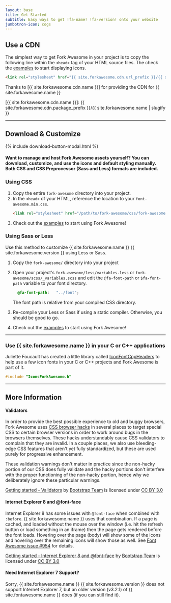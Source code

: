 ```yaml
---
layout: base
title: Get Started
subtitle: Easy ways to get !fa-name! !fa-version! onto your website
jumbotron-icon: cogs
---
```


## Use a CDN

The simplest way to get Fork Awesome in your project is to copy the following
line within the `<head>` tag of your HTML source files. The check the [examples]
to start displaying icons.

```html
<link rel="stylesheet" href="{{ site.forkawesome.cdn.url_prefix }}/{{ site.forkawesome.name | slugify }}@{{ site.forkawesome.version }}/css/fork-awesome.min.css" integrity="{{ site.forkawesome.cdn.integrity }}" crossorigin="anonymous">
```

Thanks to [{{ site.forkawesome.cdn.name }}] for providing the CDN for {{ site.forkawesome.name }}

[{{ site.forkawesome.cdn.name }}]: {{ site.forkawesome.cdn.package_prefix }}/{{ site.forkawesome.name | slugify }}

---

## Download &amp; Customize

{% include download-button-modal.html %}

#### Want to manage and host Fork Awesome assets yourself? You can download, customize, and use the icons and default styling manually. Both CSS and CSS Preprocessor (Sass and Less) formats are included.

### Using CSS
1. Copy the entire `fork-awesome` directory into your project.
2. In the `<head>` of your HTML, reference the location to your
   `font-awesome.min.css`.
   ```html
   <link rel="stylesheet" href="/path/to/fork-awesome/css/fork-awesome.min.css">
   ```
3. Check out the [examples] to start using Fork Awesome!

### Using Sass or Less

Use this method to customize {{ site.forkawesome.name }}
{{ site.forkawesome.version }} using Less or Sass.
1. Copy the `fork-awesome/` directory into your project
2. Open your project's `fork-awesome/less/variables.less` or
   `fork-awesome/scss/_variables.scss` and edit the `@fa-font-path` or
   `$fa-font-path` variable to your font directory.

   ```scss
     @fa-font-path:   "../font";
   ```

   <p class="alert alert-info">
     <i class="fa fa-info-circle"></i>
     The font path is relative from your compiled CSS directory.
   </p>

3. Re-compile your Less or Sass if using a static compiler. Otherwise, you should be good to go.
4. Check out the [examples] to start using Fork Awesome!

---

### Use {{ site.forkawesome.name }} in your C or C++ applications

Juliette Foucault has created a little library called [IconFontCppHeaders] to
help use a few icon fonts in your C or C++ projects and Fork Awesome is part
of it.

```c
#include "IconsForkAwesome.h"
```

[IconFontCppHeaders]: https://github.com/juliettef/IconFontCppHeaders

---

## More Information

#### Validators

In order to provide the best possible experience to old and buggy browsers,
Fork Awesome uses [CSS browser hacks] in several places to target special CSS to
certain browser versions in order to work around bugs in the browsers
themselves. These hacks understandably cause CSS validators to complain that
they are invalid. In a couple places, we also use bleeding-edge CSS features
that aren't yet fully standardized, but these are used purely for progressive
enhancement.

These validation warnings don't matter in practice since the non-hacky portion
of our CSS does fully validate and the hacky portions don't interfere with the
proper functioning of the non-hacky portion, hence why we deliberately ignore
these particular warnings.

[Getting started - Validators] by [Bootstrap Team] is licensed under [CC BY 3.0]

[CSS browser hacks]: //browserhacks.com/
[Getting started - Validators]: //getbootstrap.com/getting-started/#support-validators

#### Internet Explorer 8 and @font-face

Internet Explorer 8 has some issues with `@font-face` when combined with
`:before`. {{ site.forkawesome.name }} uses that combination. If a page is
cached, and loaded without the mouse over the window (i.e. hit the refresh
button or load something in an iframe) then the page gets rendered before the
font loads.  Hovering over the page (body) will show some of the icons and
hovering over the remaining icons will show those as well. See
[Font Awesome issue #954] for details.

[Getting started - Internet Explorer 8 and @font-face] by [Bootstrap Team] is
licensed under [CC BY 3.0]

[Getting started - Internet Explorer 8 and @font-face]: http://getbootstrap.com/getting-started/#support-ie8-font-face
[Font Awesome issue #954]: https://github.com/FortAwesome/Font-Awesome/issues/954

#### Need Internet Explorer 7 Support?

Sorry, {{ site.forkawesome.name }} {{ site.forkawesome.version }} does not
support Internet Explorer 7, but an older version (v3.2.1) of
{{ site.fontawesome.name }} does (if you can still find it).

[examples]: examples
[Bootstrap Team]: //getbootstrap.com/about/#team
[CC BY 3.0]: //creativecommons.org/licenses/by/3.0/
